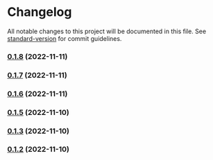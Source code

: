 # Changelog

All notable changes to this project will be documented in this file. See [standard-version](https://github.com/conventional-changelog/standard-version) for commit guidelines.

### [0.1.8](https://github.com/auser/pgmem/compare/v0.1.7...v0.1.8) (2022-11-11)

### [0.1.7](https://github.com/auser/pgmem/compare/v0.1.6...v0.1.7) (2022-11-11)

### [0.1.6](https://github.com/auser/pgmem/compare/v0.1.5...v0.1.6) (2022-11-11)

### [0.1.5](https://github.com/auser/pgmem/compare/v0.1.4...v0.1.5) (2022-11-10)

### [0.1.3](https://github.com/auser/pgmem/compare/v0.1.4...v0.1.3) (2022-11-10)

### [0.1.2](https://github.com/auser/pgmem/compare/v0.1.1...v0.1.2) (2022-11-10)
